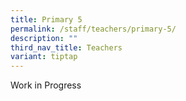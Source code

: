 ```yaml
---
title: Primary 5
permalink: /staff/teachers/primary-5/
description: ""
third_nav_title: Teachers
variant: tiptap
---
```

<p>Work in Progress</p>